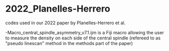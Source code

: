# 2022_Planelles-Herrero
codes used in our 2022 paper by Planelles-Herrero et al.

-Macro_central_spindle_asymmetry_v7.1.ijm is a Fiji macro allowing the user to measure the density on each side of the central spindle (refereed to as "pseudo linescan" method in the methods part of the paper)
